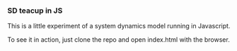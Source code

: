 ### SD teacup in JS

This is a little experiment of a system dynamics model running in Javascript.

To see it in action, just clone the repo and open index.html with the browser.